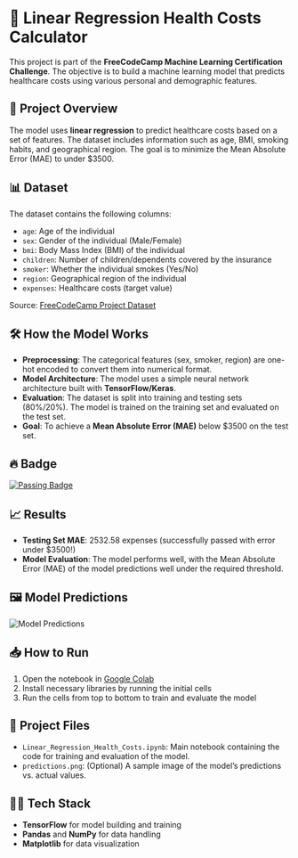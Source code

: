 # 🏥 Linear Regression Health Costs Calculator

This project is part of the **FreeCodeCamp Machine Learning Certification Challenge**. The objective is to build a machine learning model that predicts healthcare costs using various personal and demographic features.

## 🚀 Project Overview

The model uses **linear regression** to predict healthcare costs based on a set of features. The dataset includes information such as age, BMI, smoking habits, and geographical region. The goal is to minimize the Mean Absolute Error (MAE) to under $3500.

## 📊 Dataset

The dataset contains the following columns:

- `age`: Age of the individual
- `sex`: Gender of the individual (Male/Female)
- `bmi`: Body Mass Index (BMI) of the individual
- `children`: Number of children/dependents covered by the insurance
- `smoker`: Whether the individual smokes (Yes/No)
- `region`: Geographical region of the individual
- `expenses`: Healthcare costs (target value)

Source: [FreeCodeCamp Project Dataset](https://cdn.freecodecamp.org/project-data/health-costs/insurance.csv)

## 🛠️ How the Model Works

- **Preprocessing**: The categorical features (sex, smoker, region) are one-hot encoded to convert them into numerical format.
- **Model Architecture**: The model uses a simple neural network architecture built with **TensorFlow/Keras**.
- **Evaluation**: The dataset is split into training and testing sets (80%/20%). The model is trained on the training set and evaluated on the test set.
- **Goal**: To achieve a **Mean Absolute Error (MAE)** below $3500 on the test set.

## 🔥 Badge

[![Passing Badge](https://img.shields.io/badge/Passed%20Challenge-✅%20%243500%20-%2336c541)](https://github.com/your-username/health-costs-regression)

## 📈 Results

- **Testing Set MAE**: 2532.58 expenses (successfully passed with error under $3500!)
- **Model Evaluation**: The model performs well, with the Mean Absolute Error (MAE) of the model predictions well under the required threshold.

## 🖼️ Model Predictions

![Model Predictions](https://github.com/NyxBelle/health-costs-regression/raw/main/predictions.png)

## 📥 How to Run

1. Open the notebook in [Google Colab]([https://colab.research.google.com](https://colab.research.google.com/drive/1VkdWVsF-knTtrBV-bHw3XdoR1qM1FMVt?usp=sharing))
2. Install necessary libraries by running the initial cells
3. Run the cells from top to bottom to train and evaluate the model

## 📂 Project Files

- `Linear_Regression_Health_Costs.ipynb`: Main notebook containing the code for training and evaluation of the model.
- `predictions.png`: (Optional) A sample image of the model’s predictions vs. actual values.

## 👨‍💻 Tech Stack

- **TensorFlow** for model building and training
- **Pandas** and **NumPy** for data handling
- **Matplotlib** for data visualization
